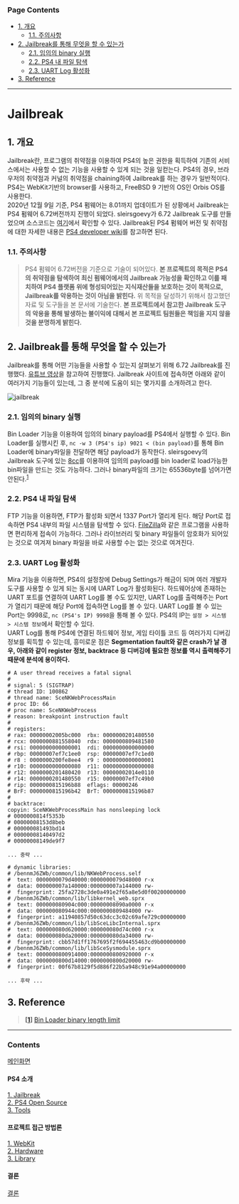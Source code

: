 ### Page Contents <!-- omit in toc -->
- [1. 개요](#1-개요)
  - [1.1. 주의사항](#11-주의사항)
- [2. Jailbreak를 통해 무엇을 할 수 있는가](#2-jailbreak를-통해-무엇을-할-수-있는가)
  - [2.1. 임의의 binary 실행](#21-임의의-binary-실행)
  - [2.2. PS4 내 파일 탐색](#22-ps4-내-파일-탐색)
  - [2.3. UART Log 활성화](#23-uart-log-활성화)
- [3. Reference](#3-reference)

---
# Jailbreak <!-- omit in toc -->
## 1. 개요
Jailbreak란, 프로그램의 취약점을 이용하여 PS4의 높은 권한을 획득하여 기존의 서비스에서는 사용할 수 없는 기능을 사용할 수 있게 되는 것을 일컫는다. PS4의 경우, 브라우저의 취약점과 커널의 취약점을 chaining하여 Jailbreak를 하는 경우가 일반적이다. PS4는 WebKit기반의 browser를 사용하고, FreeBSD 9 기반의 OS인 Orbis OS를 사용한다.<br>
2020년 12월 9일 기준, PS4 펌웨어는 8.01까지 업데이트가 된 상황에서 Jailbreak는 PS4 펌웨어 6.72버전까지 진행이 되었다. sleirsgoevy가 6.72 Jailbreak 도구를 만들었으며 소스코드는 [여기](https://github.com/sleirsgoevy/ps4jb)에서 확인할 수 있다. Jailbreak된 PS4 펌웨어 버전 및 취약점에 대한 자세한 내용은 [PS4 developer wiki](https://www.psdevwiki.com/ps4/Working_Exploits)를 참고하면 된다.

### 1.1. 주의사항
> PS4 펌웨어 6.72버전을 기준으로 기술이 되어있다. **본 프로젝트의 목적은 PS4의 취약점을 탐색하여 최신 펌웨어에서의 Jailbreak 가능성을 확인하고 이를 패치하여 PS4 플랫폼 위에 형성되어있는 지식재산들을 보호하는 것이 목적으로, Jailbreak를 악용하는 것이 아님을 밝힌다.** 위 목적을 달성하기 위해서 참고했던 자료 및 도구들을 본 문서에 기술한다. **본 프로젝트에서 참고한 Jailbreak 도구의 악용을 통해 발생하는 불이익에 대해서 본 프로젝트 팀원들은 책임을 지지 않을 것을 분명하게 밝힌다.**

## 2. Jailbreak를 통해 무엇을 할 수 있는가
Jailbreak를 통해 어떤 기능들을 사용할 수 있는지 살펴보기 위해 6.72 Jailbreak를 진행했다. [유튜브 영상](https://www.youtube.com/watch?v=ycZg0fViWv4)을 참고하여 진행했다. Jailbreak 사이트에 접속하면 아래와 같이 여러가지 기능들이 있는데, 그 중 분석에 도움이 되는 몇가지를 소개하려고 한다.

![jailbreak](https://user-images.githubusercontent.com/40509850/101586509-fec5e280-39d9-11eb-9012-09aa04601f6d.PNG "그림 1 Jailbreak 기능")

### 2.1. 임의의 binary 실행
Bin Loader 기능을 이용하여 임의의 binary payload를 PS4에서 실행할 수 있다. Bin Loader를 실행시킨 후, `nc -w 3 (PS4's ip) 9021 < (bin payload)`를 통해 Bin Loader에 binary파일을 전달하면 해당 payload가 동작한다. sleirsgoevy의 Jailbreak 도구에 있는 [8cc](https://github.com/sleirsgoevy/ps4-rop-8cc)를 이용하여 임의의 payload를 bin loader로 load가능한 bin파일을 만드는 것도 가능하다. 그러나 binary파일의 크기는 65536byte를 넘어가면 안된다.<sup id="head1">[1](#foot1)</sup>

### 2.2. PS4 내 파일 탐색
FTP 기능을 이용하면, FTP가 활성화 되면서 1337 Port가 열리게 된다. 해당 Port로 접속하면 PS4 내부의 파일 시스템을 탐색할 수 있다. [FileZilla](https://filezilla-project.org/)와 같은 프로그램을 사용하면 편리하게 접속이 가능하다. 그러나 라이브러리 및 binary 파일들이 암호화가 되어있는 것으로 여겨져 binary 파일을 바로 사용할 수는 없는 것으로 여겨진다.

### 2.3. UART Log 활성화
Mira 기능을 이용하면, PS4의 설정창에 Debug Settings가 해금이 되며 여러 개발자 도구를 사용할 수 있게 되는 동시에 UART Log가 활성화된다. 하드웨어상에 존재하는 UART 포트를 연결하여 UART Log를 볼 수도 있지만, UART Log를 출력해주는 Port가 열리기 때문에 해당 Port에 접속하면 Log를 볼 수 있다. UART Log를 볼 수 있는 Port는 9998로, `nc (PS4's IP) 9998`을 통해 볼 수 있다. PS4의 IP는 `설정 > 시스템 > 시스템 정보`에서 확인할 수 있다.<br>
UART Log를 통해 PS4에 연결된 하드웨어 정보, 게임 타이틀 코드 등 여러가지 디버깅 정보를 획득할 수 있는데, 흥미로운 점은 **Segmentation fault와 같은 crash가 날 경우, 아래와 같이 register 정보, backtrace 등 디버깅에 필요한 정보를 역시 출력해주기 때문에 분석에 용이하다.**

```
# A user thread receives a fatal signal
#
# signal: 5 (SIGTRAP)
# thread ID: 100862
# thread name: SceNKWebProcessMain
# proc ID: 66
# proc name: SceNKWebProcess
# reason: breakpoint instruction fault
#
# registers:
# rax: 00000002005bc000  rbx: 0000000201480550
# rcx: 0000000881558040  rdx: 0000000809481580
# rsi: 0000000000000001  rdi: 0000000000000000
# rbp: 00000007ef7c1ee0  rsp: 00000007ef7c1ed0
# r8 : 0000000200fe8ee4  r9 : 0000000000000001
# r10: 0000000000000080  r11: 0000000000000008
# r12: 0000000201480420  r13: 00000002014e0110
# r14: 0000000201480550  r15: 00000007ef7c49b0
# rip: 0000000815196b88  eflags: 00000246
# BrF: 0000000815196b42  BrT: 0000000815196b87
#
# backtrace:
copyin: SceNKWebProcessMain has nonsleeping lock
# 0000000814f5353b
# 00000008153d8beb
# 000000081493bd14
# 00000008140497d2
# 00000008149de9f7

... 중략 ...

# dynamic libraries:
# /bennmJ6ZWb/common/lib/NKWebProcess.self
#  text: 0000000079d40000:0000000079d48000 r-x
#  data: 000000007a140000:000000007a144000 rw-
#  fingerprint: 25fa2728c3de0a491e2f65a8e5d0f00200000000
# /bennmJ6ZWb/common/lib/libkernel_web.sprx
#  text: 000000080904c000:00000008090a0000 r-x
#  data: 000000080944c000:0000000809484000 rw-
#  fingerprint: a11940857d50c63dcc3c02c69afe729c00000000
# /bennmJ6ZWb/common/lib/libSceLibcInternal.sprx
#  text: 000000080d620000:000000080d74c000 r-x
#  data: 000000080da20000:000000080da34000 rw-
#  fingerprint: cbb57d1ff1767695f2f694455463cd9b00000000
# /bennmJ6ZWb/common/lib/libSceSysmodule.sprx
#  text: 0000000800914000:0000000800920000 r-x
#  data: 0000000800d14000:0000000800d20000 rw-
#  fingerprint: 00f67b8129f5d886f22b5a948c91e94a00000000

... 후략 ...
```
## 3. Reference
><b id="foot1">[[1](#head1)]</b> [Bin Loader binary length limit](https://github.com/sleirsgoevy/ps4jb/blob/73a8e6d8ea3c142c1b11b368935c3a51a1b14358/src/miraldr.c#L41)


---
### Contents <!-- omit in toc -->
[메인화면](https://github.com/Hacker-s-PlayStation/PlayStation4-Hacking-Guideline/blob/main/README.md)<br>
#### PS4 소개 <!-- omit in toc -->
[1. Jailbreak](https://github.com/Hacker-s-PlayStation/PlayStation4-Hacking-Guideline/blob/main/1_introduction/Jailbreak.md)<br>
[2. PS4 Open Source](https://github.com/Hacker-s-PlayStation/PlayStation4-Hacking-Guideline/blob/main/1_introduction/PS4_Open_Source.md)<br>
[3. Tools](https://github.com/Hacker-s-PlayStation/PlayStation4-Hacking-Guideline/blob/main/1_introduction/Tools.md)<br>
#### 프로젝트 접근 방법론 <!-- omit in toc -->
[1. WebKit](https://github.com/Hacker-s-PlayStation/PlayStation4-Hacking-Guideline/blob/main/2_methodology/webkit.md)<br>
[2. Hardware](https://github.com/Hacker-s-PlayStation/PlayStation4-Hacking-Guideline/blob/main/2_methodology/hardware.md)<br>
[3. Library](https://github.com/Hacker-s-PlayStation/PlayStation4-Hacking-Guideline/blob/main/2_methodology/library.md)<br>
#### 결론 <!-- omit in toc -->
[결론](https://github.com/Hacker-s-PlayStation/PlayStation4-Hacking-Guideline/blob/main/3_conclusion/conclusion.md)
